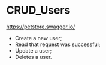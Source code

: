 # CRUD_Users

https://petstore.swagger.io/

* Create a new user;
* Read that request was successful;
* Update a user;
* Deletes a user.
